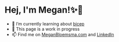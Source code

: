 # Hej, I'm Megan!:sparkles:👋

- 🌱 I’m currently learning about [bicep](https://github.com/meganbloemsma/flex-that-bicep)
- 🎨 This page is a work in progress
- 📫 Find me on [MeganBloemsma.com](https://meganbloemsma.com) and [LinkedIn](https://linkedin.com/in/meganbloemsma)

<!---
meganbloemsma/meganbloemsma is a ✨ special ✨ repository because its `README.md` (this file) appears on your GitHub profile.
You can click the Preview link to take a look at your changes.
--->
